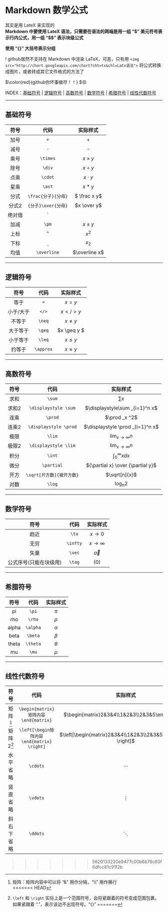 # Markdown 数学公式

其实是用 LateX 来实现的  
**Markdown 中要使用 LateX 语法，只需要在语法的两端是用一组 “\$” 美元符号表示行内公式，用一组 “\$\$” 表示块级公式**  

**使用 “{}” 大括号表示分组**  

! github居然不支持在 Markdown 中渲染 LaTeX，可恶，只有用 `<img src="http://chart.googleapis.com/chart?cht=tx&chl=Latx语法">` 将公式转换成图片，或者转成其它文件格式的方法了  

$\color{red}{github你坏事做尽！！} $&#128545;  

INDEX：[基础符号](#基础符号) | [逻辑符号](#逻辑符号) | [高数符号](#高数符号) | [数学符号](#数学符号) | [希腊符号](#希腊符号) | [线性代数符号](#线性代数符号)  

------------------

## 基础符号
| 符号 | 代码 | 实际样式 |
| :-: | :-: | :-: |
| 加号 | `+` | + |  
| 减号 | `-` | - |  
| 乘号 | `\times` | $x \times y$ |
| 除号 | `\div` | $x \div y$ |
| 点乘 | `\cdot` | $x \cdot y$ |
| 星乘 | `\ast` | $x \ast y$ |
| 分式 | `\frac{分子}{分母}` | $ \frac x y$|
| 分式2 | `{分子}\over{分母}` | $x \over y$ |
| 绝对值 | `| |` | $\|x\|$ |
| 加减 | `\pm` | $x \pm y$
| 上标 | `^` | $x^2$ |
| 下标 | `_` | $x_2$ |
| 均值 | `\overline` | $\overline x$

-----------------

## 逻辑符号
| 符号 | 代码 | 实际样式 |
| :-: | :-: | :-: |
| 等于 | `=` | $x = y$ |
| 小于/大于 | `</>` | $x </> y$ |
| 不等于 | `\neq` | $x \neq y$ |
| 大于等于 | `\geq` | $x \geq y $ |
| 小于等于 | `\leq` | $x \leq y$ |
| 约等于 | `\approx` | $x \approx y$ |

--------------------

## 高数符号
| 符号 | 代码 | 实际样式 |
| :-: | :-: | :-: |
| 求和 | `\sum` | $\sum x$ |
| 求和2 | `\displaystyle \sum` | $\displaystyle\sum _{i=1}^n x$ |
| 连乘 | `\prod` | $\prod _x ^2$ |
| 连乘2 | `\displaystyle \prod` | $\displaystyle \prod _{i=1}^n x$ |
| 极限 | `\lim` | $\lim _{x \to \infty} n$ |
| 极限2 | `\displaystyle \lim` | $\displaystyle\lim _{x \to \infty} n$ |
| 积分 | `\int` | $\int _0^\infty xdx$|
| 微分 | `\partial` | ${\partial x} \over {\partial y}$ |
| 开方 | `\sqrt[开方数]{被开方数}` | $\sqrt[n]{x}$ |
| 对数 | `\log` | $\log _n 2$ |

----------------

## 数学符号
| 符号 | 代码 | 实际样式 |
| :-: | :-: | :-: |
| 趋近 | `\to` | $x\to 0$ |
| 无穷 | `\infty` | $x \to \infty$ |
| 矢量 | `\vec` | $\vec a$ |
| 公式序号(只能在块级用) | `\tag` | (0) |


---------------

## 希腊符号
| 符号 | 代码 | 实际样式 |
| :-: | :-: | :-: |
| pi | `\pi` | $\pi$ |
| rho | `\rho` | $\rho$ |
| alpha | `\alpha` | $\alpha$ |
| beta | `\beta` | $\beta$ |
| theta | `\theta` | $\theta$ |
| mu | `\mu` | $\mu$ |

-----------------

## 线性代数符号
| 符号 | 代码 | 实际样式 |
| :-: | :-: | :-: |
| 矩阵[^矩阵] | `\begin{matrix}矩阵内容\end{matrix}` | $\begin{matrix}2&3&4\\1&2&3\\2&3&5\end{matrix}$ |
| 矩阵2[^矩阵2] | `\left[\begin矩阵内容\end{matrix} \right]` | $\left[\begin{matrix}2&3&4\\1&2&3\\2&3&5\end{matrix} \right]$ |
| 水平省略 | `\cdots` | $\cdots$ |
| 竖直省略 | `\vdots` | $\vdots$ |
| 斜右下省略 | `\ddots` | $\ddots$

[^矩阵]: 矩阵：矩阵内容中可以将 “&” 用作分隔，“\\\\” 用作换行  
<<<<<<< HEAD
[^矩阵2]: `\left` 和 `\right` 实际上是一个范围符号，会将紧跟着的符号变成范围包裹。如果紧跟着 “.”，表示该边不出现符号。“{}” 
=======
[^矩阵2]: `\left` 和 `\right` 实际上是一个范围符号，会将紧跟着的符号变成范围包裹。如果紧跟着 “.”，表示该边不出现符号。“{}” 花括号需转义
>>>>>>> 5620133220e9477c00b6b78c65f6dfcc81c91f2b
